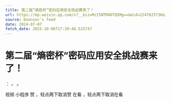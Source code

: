 ```yaml
---
title: 第二届“熵密杯”密码应用安全挑战赛来了！
url: https://mp.weixin.qq.com/s?__biz=MzI5NTM4OTQ5Mg==&mid=2247625736&idx=2&sn=586852c597166d68872722eff80c442c
source: Doonsec's feed
date: 2024-07-07
fetch_date: 2025-10-06T17:39:48.525747
---
```


# 第二届“熵密杯”密码应用安全挑战赛来了！

：
，
。

视频
小程序
赞
，轻点两下取消赞
在看
，轻点两下取消在看